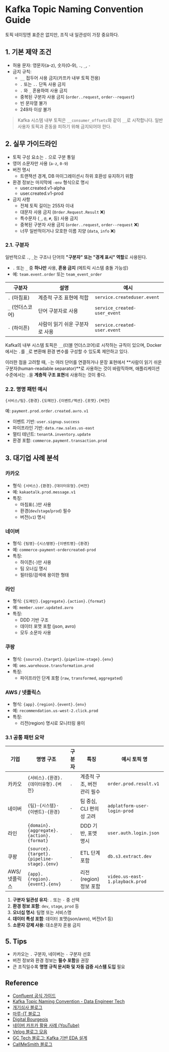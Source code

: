 # Kafka Topic Naming Convention Guide

토픽 네이밍엔 표준은 없지만, 조직 내 일관성이 가장 중요하다.

## 1. 기본 제약 조건

- 허용 문자: 영문자(a-z), 숫자(0-9), `.`, `_`, `-`
- 금지 규칙:
    - `__` 접두어 사용 금지(카프카 내부 토픽 전용)
    - `.` 또는 `..` 단독 사용 금지
    - `.` 와 `_` 혼용하여 사용 금지
    - 중복된 구분자 사용 금지 (`order..request`, `order--request`)
    - 빈 문자열 불가
    - 249자 이상 불가

> Kafka 시스템 내부 토픽은 `__consumer_offsets`와 같이 `__`로 시작합니다. 일반 사용자 토픽과 혼동을 피하기 위해 금지되어야 한다.

## 2. 실무 가이드라인

- 토픽 구성 요소는 `.` 으로 구분 통일
- 영어 소문자만 사용 (`a-z`, `0-9`)
- 버전 명시
  - 트랜잭션 경계, DB 마이그레이션시 하위 호환성 유지하기 위함
- 환경 정보는 마지막에 `-env` 형식으로 명시
  - user.created.v1-alpha
  - user.created.v1-prod
- 금지 사항
  - 전체 토픽 길이는 255자 이내
  - 대문자 사용 금지 (`Order.Request.Result` ❌)
  - 특수문자 (`_`, `@`, `#`, 등) 사용 금지
  - 중복된 구분자 사용 금지 (`order..request`, `order--request` ❌)
  - 너무 일반적이거나 모호한 이름 지양 (`data`, `info` ❌)

### 2.1. 구분자

일반적으로 `.`, `_`는 구조나 단어의 **"구분자" 또는 "경계 표시" 역할**로 사용된다.

- `.` 또는 `_` 중 **하나만** 사용, **혼용 금지** (메트릭 시스템 충돌 가능성)
- 예: `team.event.order` 또는 `team_event_order`

| 구분자         | 설명                | 예시                          |
|-------------|-------------------|-----------------------------|
| `.` (마침표)   | 계층적 구조 표현에 적합     | `service.createduser.event` |
| `_` (언더스코어) | 단어 구분자로 사용        | `service_created-user_event` |
| `-` (하이픈)   | 사람이 읽기 쉬운 구분자로 사용 | `service.created-user.event` |

Kafka의 내부 시스템 토픽은 `__`(더블 언더스코어)로 시작하는 규칙이 있으며, Docker에서는 `.`를 `_`로 변환해 환경 변수를 구성할 수 있도록 제안하고 있다.

이러한 점을 고려할 때, `-`는 여러 단어를 연결하거나 문장 표현에서 **사람이 읽기 쉬운 구분자(human-readable separator)**로 사용하는 것이 바람직하며, 애플리케이션 수준에서는 `.`을 **계층적 구조 표현**에 사용하는 것이 좋다.

### 2.2. 명명 패턴 예시

`{서비스/팀}.{환경}.{도메인}.{이벤트/액션}.{포맷}.{버전}`

예: `payment.prod.order.created.avro.v1`

- 이벤트 기반: `user.signup.success`
- 파이프라인 기반: `data.raw.sales.us-east`
- 멀티 테넌트: `tenantA.inventory.update`
- 환경 포함: `commerce.payment.transaction.prod`

## 3. 대기업 사례 분석

### 카카오

- 형식: `{서비스}.{환경}.{데이터유형}.{버전}`
- 예: `kakaotalk.prod.message.v1`
- 특징:
    - 마침표(`.`)만 사용
    - 환경(`dev`/`stage`/`prod`) 필수
    - 버전(`v1`) 명시

### 네이버

- 형식: `{팀명}-{시스템명}-{이벤트명}-{환경}`
- 예: `commerce-payment-ordercreated-prod`
- 특징:
    - 하이픈(`-`)만 사용
    - 팀 오너십 명시
    - 필터링/검색에 용이한 형태

### 라인

- 형식: `{도메인}.{aggregate}.{action}.{format}`
- 예: `member.user.updated.avro`
- 특징:
    - DDD 기반 구조
    - 데이터 포맷 포함 (json, avro)
    - 모두 소문자 사용

### 쿠팡

- 형식: `{source}.{target}.{pipeline-stage}.{env}`
- 예: `oms.warehouse.transformation.prod`
- 특징:
    - 파이프라인 단계 포함 (`raw`, `transformed`, `aggregated`)

### AWS / 넷플릭스

- 형식: `{app}.{region}.{event}.{env}`
- 예: `recommendation.us-west-2.click.prod`
- 특징:
    - 리전(region) 명시로 모니터링 용이

### 3.1 공통 패턴 요약

| 기업          | 명명 구조                                      | 구분자 | 특징                     | 예시 토픽 명                              |
|---------------|--------------------------------------------|--------|--------------------------|-------------------------------------------|
| 카카오         | `{서비스}.{환경}.{데이터유형}.{버전}`                  | `.`    | 계층적 구조, 버전 관리 필수     | `order.prod.result.v1`                    |
| 네이버         | `{팀}-{시스템}-{이벤트}-{환경}`                     | `-`    | 팀 중심, CLI 편의성 고려     | `adplatform-user-login-prod`              |
| 라인          | `{domain}.{aggregate}.{action}.{format}`   | `.`    | DDD 기반, 포맷 명시        | `user.auth.login.json`                    |
| 쿠팡          | `{source}.{target}.{pipeline-stage}.{env}` | `.`    | ETL 단계 포함              | `db.s3.extract.dev`                       |
| AWS/넷플릭스   | `{app}.{region}.{event}.{env}`             | `.`    | 리전(region) 정보 포함     | `video.us-east-1.playback.prod`           |

1. **구분자 일관성 유지**: `.` 또는 `-` 중 선택
2. **환경 정보 포함**: `dev`, `stage`, `prod` 등
3. **오너십 명시**: 팀명 또는 서비스명
4. **데이터 특성 포함**: 데이터 포맷(json/avro), 버전(v1 등)
5. **소문자 강제 사용**: 대소문자 혼용 금지

## 5. Tips

- 카카오는 `.` 구분자, 네이버는 `-` 구분자 선호
- 버전 정보와 환경 정보는 **필수 포함**을 권장
- 큰 조직일수록 **명명 규칙 문서화 및 자동 검증 시스템 도입** 필요

## Reference

- [Confluent 공식 가이드](https://www.confluent.io/learn/kafka-topic-naming-convention/)
- [Kafka Topic Naming Convention - Data Engineer Tech](https://data-engineer-tech.tistory.com/36)
- [개기심사 블로그](https://devfoxstar.github.io/middleware/kafka-topic-naming/)
- [마루-IT 블로그](https://maru-itdeveloper.tistory.com/36)
- [Digital Bourgeois](https://digitalbourgeois.tistory.com/269)
- [네이버 카프카 활용 사례 (YouTube)](https://www.youtube.com/watch?v=OxMdru93E6k)
- [Velog 블로그 모음](https://velog.io/@parktaejung/10-토픽-작명-방법)
- [GC Tech 블로그: Kafka 기반 EDA 설계](https://techblog.gccompany.co.kr/apache-kafka%EB%A5%BC-%EC%82%AC%EC%9A%A9%ED%95%98%EC%97%AC-eda-%EC%A0%81%EC%9A%A9%ED%95%98%EA%B8%B0-bf263c79efd0)
- [CallMeSmith 블로그](https://devboi.tistory.com/660)
